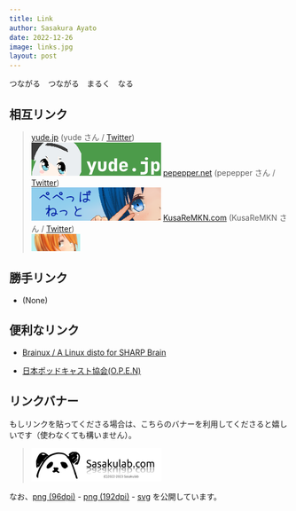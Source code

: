 ```yaml
---
title: Link
author: Sasakura Ayato
date: 2022-12-26
image: links.jpg
layout: post
---
```


つながる　つながる　まるく　なる

## 相互リンク

> [yude.jp](https://www.yude.jp) (yude さん / [Twitter](https://twitter.com/yude_jp))<br>
> [<img src="/assets/img/relative/yudejp.png">](https://www.yude.jp)
> [pepepper.net](https://www.pepepper.net) (pepepper さん / [Twitter](https://twitter.com/pepepper_cpp))<br>
> [<img src="/assets/img/relative/pepeppernet.png">](https://pepepper.net)
> [KusaReMKN.com](https://kusaremkn.com) (KusaReMKN さん / [Twitter](https://twitter.com/KusaReMKN))<br>
> [<img src="/assets/img/relative/kusaremkn.webp">](https://kusaremkn.com)

## 勝手リンク

- (None)

## 便利なリンク

- [Brainux / A Linux disto for SHARP Brain](https://brainux.org/)

- [日本ポッドキャスト協会(O.P.E.N)](https://podcasting.jp/)

## リンクバナー

もしリンクを貼ってくださる場合は、こちらのバナーを利用してくださると嬉しいです（使わなくても構いません）。

> [<img src="/assets/img/banner/234x60.png">](https://sasakulab.com)

なお、[png (96dpi)](/assets/img/banner/234x60.png) - [png (192dpi)](/assets/img/banner/468x120.png) - [svg](/assets/img/banner/234x60.svg) を公開しています。
